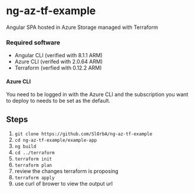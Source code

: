 # ng-az-tf-example
Angular SPA hosted in Azure Storage managed with Terraform

### Required software
* Angular CLI (verified with 8.1.1 ARM)
* Azure CLI (verifed with 2.0.64 ARM)
* Terraform (verfied with 0.12.2 ARM)

#### Azure CLI
You need to be logged in with the Azure CLI and the subscription you want to deploy to needs to be set as the default.

## Steps
1. `git clone https://github.com/SlOrbA/ng-az-tf-example`
1. `cd ng-az-tf-example/example-app`
1. `ng build`
1. `cd ../terraform`
1. `terraform init`
1. `terraform plan`
1. review the changes terraform is proposing
1. `terraform apply`
1. use curl of brower to view the output url

